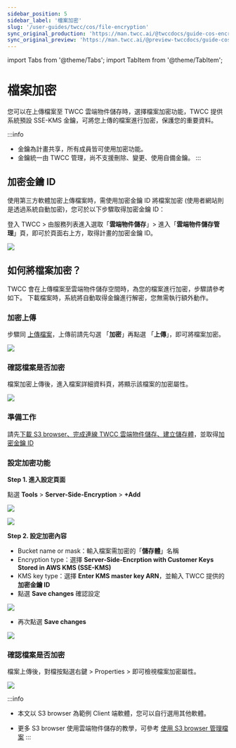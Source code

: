 ```yaml
---
sidebar_position: 5
sidebar_label: '檔案加密'
slug: '/user-guides/twcc/cos/file-encryption'
sync_original_production: 'https://man.twcc.ai/@twccdocs/guide-cos-encryption-zh' 
sync_original_preview: 'https://man.twcc.ai/@preview-twccdocs/guide-cos-encryption-zh'
---
```


import Tabs from '@theme/Tabs';
import TabItem from '@theme/TabItem';

# 檔案加密

您可以在上傳檔案至 TWCC 雲端物件儲存時，選擇檔案加密功能，TWCC 提供系統預設 SSE-KMS 金鑰，可將您上傳的檔案進行加密，保護您的重要資料。

:::info
- 金鑰為計畫共享，所有成員皆可使用加密功能。
- 金鑰統一由 TWCC 管理，尚不支援刪除、變更、使用自備金鑰。
:::

## 加密金鑰 ID

使用第三方軟體加密上傳檔案時，需使用加密金鑰 ID 將檔案加密 (使用者網站則是透過系統自動加密)，您可於以下步驟取得加密金鑰 ID：

登入 TWCC > 由服務列表進入選取「**雲端物件儲存**」> 進入「**雲端物件儲存管理**」頁，即可於頁面右上方，取得計畫的加密金鑰 ID。


![](https://cos.twcc.ai/SYS-MANUAL/uploads/upload_e2778ea43b6b700eb72ef66ec11fc6a4.png)



## 如何將檔案加密？

TWCC 會在上傳檔案至雲端物件儲存空間時，為您的檔案進行加密，步驟請參考如下。
下載檔案時，系統將自動取得金鑰進行解密，您無需執行額外動作。


<!-- 1 start -->

<Tabs>
  <TabItem value="TWCC 入口網站" label="TWCC 入口網站" default>



### 加密上傳

步驟同 [<ins>上傳檔案</ins>](upload-download-files-create-folders.md#上傳檔案)，上傳前請先勾選 「**加密**」再點選 「**上傳**」，即可將檔案加密。

![](https://i.imgur.com/fCSF7DS.png)


### 確認檔案是否加密


檔案加密上傳後，進入檔案詳細資料頁，將顯示該檔案的加密屬性。


![](https://cos.twcc.ai/SYS-MANUAL/uploads/upload_f9eb8db05b7c2a46281e52fa139cb711.png)



 </TabItem>
  <TabItem value="第三方軟體：S3 browser" label="第三方軟體：S3 browser">


### 準備工作


請先[<ins>下載 S3 browser、完成連線 TWCC 雲端物件儲存、建立儲存體</ins>](../manage-with-clients/s3-browser.md)，並取得[加密金鑰 ID](#加密金鑰-id)



### 設定加密功能


**Step 1. 進入設定頁面**

點選 **Tools** > **Server-Side-Encryption** > **+Add**

![](https://cos.twcc.ai/SYS-MANUAL/uploads/upload_4828b14743452f78d82e199429e0eb94.png)


![](https://cos.twcc.ai/SYS-MANUAL/uploads/upload_ceacfeaf972f12ddfb327fef7e180e65.png)


**Step 2. 設定加密內容**

- Bucket name or mask：輸入檔案需加密的「**儲存體**」名稱
- Encryption type：選擇 **Server-Side-Encrption with Customer Keys Stored in AWS KMS (SSE-KMS)**
- KMS key type：選擇 **Enter KMS master key ARN**，並輸入 TWCC 提供的 **加密金鑰 ID**
- 點選 **Save changes** 確認設定

![](https://cos.twcc.ai/SYS-MANUAL/uploads/upload_e0c48a902bdf32348014b2b2fac25efc.png)

- 再次點選 **Save changes** 

![](https://cos.twcc.ai/SYS-MANUAL/uploads/upload_8ccb461736610db73e310b16c5e5fb5d.png)



### 確認檔案是否加密

檔案上傳後，對檔按點選右鍵 > Properties > 即可檢視檔案加密屬性。

![](https://cos.twcc.ai/SYS-MANUAL/uploads/upload_e38b3b62d64c3a5fdecdd2ae7b476b09.png)


:::info
- 本文以 S3 browser 為範例 Client 端軟體，您可以自行選用其他軟體。
- 更多 S3 browser 使用雲端物件儲存的教學，可參考 [<ins>使用 S3 browser 管理檔案</ins>](../manage-with-clients/s3-browser.md#儲存體檔案管理)
:::

  </TabItem>
</Tabs>

